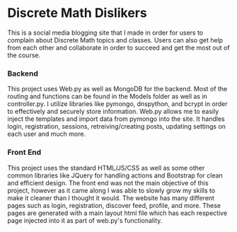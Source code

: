 # Discrete Math Dislikers #

This is a social media blogging site that I made in order for users to complain about Discrete Math topics and classes. Users can also get help from each other and collaborate in order to succeed and get the most out of the course.

### Backend ###

This project uses Web.py as well as MongoDB for the backend. Most of the routing and functions can be found in the Models folder as well as in controller.py. I utilize libraries like pymongo, dnspython, and bcrypt in order to effectively and securely store information. Web.py allows me to easily inject the templates and import data from pymongo into the site. It handles login, registration, sessions, retreiving/creating posts, updating settings on each user and much more.

### Front End ###

This project uses the standard HTML/JS/CSS as well as some other common libraries like JQuery for handling actions and Bootstrap for clean and efficient design. The front end was not the main objective of this project, however as it came along I was able to slowly grow my skills to make it cleaner than I thought it would. The website has many different pages such as login, registration, discover feed, profile, and more. These pages are generated with a main layout html file which has each respective page injected into it as part of web.py's functionality.
